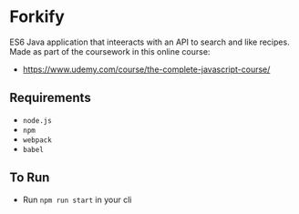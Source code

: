 # Forkify

ES6 Java application that inteeracts with an API to search and like recipes. Made as part of the coursework in this online course:
- https://www.udemy.com/course/the-complete-javascript-course/

## Requirements
- `node.js`
- `npm`
- `webpack`
- `babel`

## To Run
- Run `npm run start` in your cli